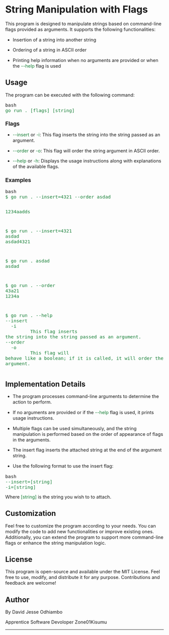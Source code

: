 <h1><strong><span style="font-size:23pt;">String Manipulation with Flags</span></strong></h1>
<p><span style="font-size:11pt;">This program is designed to manipulate strings based on command-line flags provided as arguments. It supports the following functionalities:</span></p>
<ul>
    <li style="list-style-type:disc;font-size:11pt;">
        <p><span style="font-size:11pt;">Insertion of a string into another string</span></p>
    </li>
    <li style="list-style-type:disc;font-size:11pt;">
        <p><span style="font-size:11pt;">Ordering of a string in ASCII order</span></p>
    </li>
    <li style="list-style-type:disc;font-size:11pt;">
        <p><span style="font-size:11pt;">Printing help information when no arguments are provided or when the&nbsp;</span><span style="color:#188038;font-size:11pt;">--help</span><span style="font-size:11pt;">&nbsp;flag is used</span></p>
    </li>
</ul>
<h2><strong><span style="font-size:17pt;">Usage</span></strong></h2>
<p><span style="font-size:11pt;">The program can be executed with the following command:</span></p>
<pre>
<span style="font-size:11pt;">bash</span>
<span style="color:#188038;font-size:11pt;">go run . [flags] [string]</span>
</pre>
<h3><strong><span style="font-size:13pt;">Flags</span></strong></h3>
<ul>
    <li style="list-style-type:disc;font-size:11pt;">
        <p><span style="color:#188038;font-size:11pt;">--insert</span><span style="font-size:11pt;">&nbsp;or&nbsp;</span><span style="color:#188038;font-size:11pt;">-i</span><span style="font-size:11pt;">: This flag inserts the string into the string passed as an argument.</span></p>
    </li>
    <li style="list-style-type:disc;font-size:11pt;">
        <p><span style="color:#188038;font-size:11pt;">--order</span><span style="font-size:11pt;">&nbsp;or&nbsp;</span><span style="color:#188038;font-size:11pt;">-o</span><span style="font-size:11pt;">: This flag will order the string argument in ASCII order.</span></p>
    </li>
    <li style="list-style-type:disc;font-size:11pt;">
        <p><span style="color:#188038;font-size:11pt;">--help</span><span style="font-size:11pt;">&nbsp;or&nbsp;</span><span style="color:#188038;font-size:11pt;">-h</span><span style="font-size:11pt;">: Displays the usage instructions along with explanations of the available flags.</span></p>
    </li>
</ul>
<h3><strong><span style="font-size:13pt;">Examples</span></strong></h3>
<pre>
<span style="font-size:11pt;">bash</span>
<span style="color:#188038;font-size:11pt;">$ go run . --insert=4321 --order asdad</span>

<span style="color:#188038;font-size:11pt;">1234aadds</span>

<span style="color:#188038;font-size:11pt;">$ go run . --insert=4321 asdad</span>
<span style="color:#188038;font-size:11pt;">asdad4321</span>

<span style="color:#188038;font-size:11pt;">$ go run . asdad</span>
<span style="color:#188038;font-size:11pt;">asdad</span>

<span style="color:#188038;font-size:11pt;">$ go run . --order 43a21</span>
<span style="color:#188038;font-size:11pt;">1234a</span>

<span style="color:#188038;font-size:11pt;">$ go run . --help</span>
<span style="color:#188038;font-size:11pt;">--insert</span>
<span style="color:#188038;font-size:11pt;">&nbsp; -i</span>
<span style="color:#188038;font-size:11pt;">&nbsp; &nbsp; &nbsp; &nbsp; &nbsp;This flag inserts the string into the string passed as an argument.</span>
<span style="color:#188038;font-size:11pt;">--order</span>
<span style="color:#188038;font-size:11pt;">&nbsp; -o</span>
<span style="color:#188038;font-size:11pt;">&nbsp; &nbsp; &nbsp; &nbsp; &nbsp;This flag will behave like a boolean; if it is called, it will order the argument.</span>
</pre>
<h2><strong><span style="font-size:17pt;">Implementation Details</span></strong></h2>
<ul>
    <li style="list-style-type:disc;font-size:11pt;">
        <p><span style="font-size:11pt;">The program processes command-line arguments to determine the action to perform.</span></p>
    </li>
    <li style="list-style-type:disc;font-size:11pt;">
        <p><span style="font-size:11pt;">If no arguments are provided or if the&nbsp;</span><span style="color:#188038;font-size:11pt;">--help</span><span style="font-size:11pt;">&nbsp;flag is used, it prints usage instructions.</span></p>
    </li>
    <li style="list-style-type:disc;font-size:11pt;">
        <p><span style="font-size:11pt;">Multiple flags can be used simultaneously, and the string manipulation is performed based on the order of appearance of flags in the arguments.</span></p>
    </li>
    <li style="list-style-type:disc;font-size:11pt;">
        <p><span style="font-size:11pt;">The insert flag inserts the attached string at the end of the argument string.</span></p>
    </li>
    <li style="list-style-type:disc;font-size:11pt;">
        <p><span style="font-size:11pt;">Use the following format to use the insert flag:</span></p>
    </li>
</ul>
<pre>
<span style="font-size:11pt;">bash</span>
<span style="color:#188038;font-size:11pt;">--insert=[string]</span>
<span style="color:#188038;font-size:11pt;">-i=[string]</span>
</pre>
<p><span style="font-size:11pt;">Where&nbsp;</span><span style="color:#188038;font-size:11pt;">[string]&nbsp;</span><span style="font-size:11pt;">is the string you wish to to attach.</span></p>
<h2><strong><span style="font-size:17pt;">Customization</span></strong></h2>
<p><span style="font-size:11pt;">Feel free to customize the program according to your needs. You can modify the code to add new functionalities or improve existing ones. Additionally, you can extend the program to support more command-line flags or enhance the string manipulation logic.</span></p>
<h2><strong><span style="font-size:17pt;">License</span></strong></h2>
<p><span style="font-size:11pt;">This program is open-source and available under the MIT License. Feel free to use, modify, and distribute it for any purpose. Contributions and feedback are welcome!</span></p>
<h2><strong><span style="font-size:17pt;">Author</span></strong></h2>
<span style="font-size:11pt;">By David Jesse Odhiambo</span></p>
<p><span style="font-size:11pt;">Apprentice Software Devoloper Zone01Kisumu</span></p>

<hr>
<p><br></p>